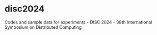# disc2024
Codes and sample data for experiments - DISC 2024 - 38th International Symposium on Distributed Computing
